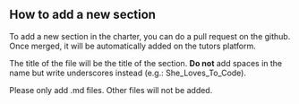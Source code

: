 ## How to add a new section

To add a new section in the charter, you can do a pull request on the github. Once merged, it will be automatically added on the tutors platform.

The title of the file will be the title of the section. **Do not** add spaces in the name but write underscores instead (e.g.: She_Loves_To_Code).

Please only add .md files. Other files will not be added. 

